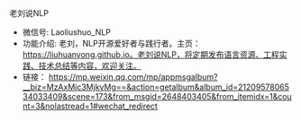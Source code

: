 老刘说NLP

- 微信号: Laoliushuo_NLP
- 功能介绍: 老刘，NLP开源爱好者与践行者。主页：https://liuhuanyong.github.io。老刘说NLP，将定期发布语言资源、工程实践、技术总结等内容，欢迎关注。
- 链接： https://mp.weixin.qq.com/mp/appmsgalbum?__biz=MzAxMjc3MjkyMg==&action=getalbum&album_id=2120957806534033409&scene=173&from_msgid=2648403405&from_itemidx=1&count=3&nolastread=1#wechat_redirect